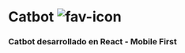 # Catbot ![fav-icon](https://user-images.githubusercontent.com/22374792/88394257-81386780-cd95-11ea-8c8c-f9a13a090647.png)

### Catbot desarrollado en React - Mobile First

